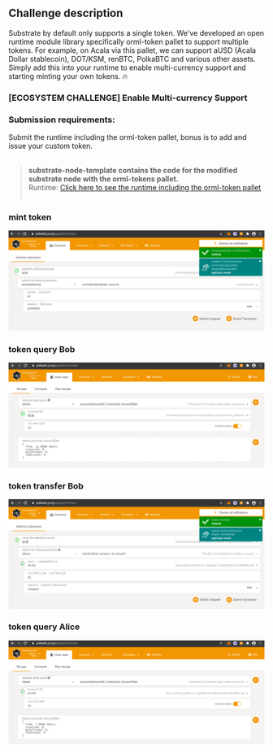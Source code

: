 ## Challenge description
Substrate by default only supports a single token. We've developed an open runtime module library specifically orml-token pallet to support multiple tokens. For example, on Acala via this pallet, we can support aUSD (Acala Dollar stablecoin), DOT/KSM, renBTC, PolkaBTC and various other assets. Simply add this into your runtime to enable multi-currency support and starting minting your own tokens. 🔥
<br/>
### [ECOSYSTEM CHALLENGE] Enable Multi-currency Support

### Submission requirements:
 Submit the runtime including the orml-token pallet, bonus is to add and issue your custom token.
<br/></br>
 > **substrate-node-template contains the code for the modified substrate node with the orml-tokens pallet.**<br/>
 > Runtime: <a href = "https://github.com/s5k0651/hello-world-by-polkadot/tree/master/enable-multi-currency-support/substrate-node-template/runtime"> Click here to see the runtime including the orml-token pallet </a>
<br/><br/>
### mint token
![token-mint_Bob](token-mint_Bob.png)<br/>
### token query Bob
![token-query_Bob](token-query_Bob.png)<br/>
### token transfer Bob
![token-transfer_Bob](token-transfer_Bob.png)<br/>
### token query Alice
![token-query_Alice](token-query_Alice.png)<br/>
